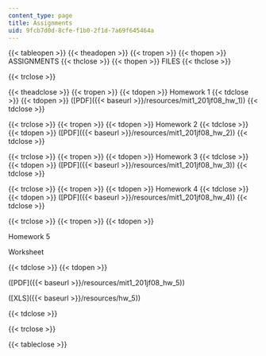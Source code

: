 ```yaml
---
content_type: page
title: Assignments
uid: 9fcb7d0d-8cfe-f1b0-2f1d-7a69f645464a
---
```


{{< tableopen >}}
{{< theadopen >}}
{{< tropen >}}
{{< thopen >}}
ASSIGNMENTS
{{< thclose >}}
{{< thopen >}}
FILES
{{< thclose >}}

{{< trclose >}}

{{< theadclose >}}
{{< tropen >}}
{{< tdopen >}}
Homework 1
{{< tdclose >}}
{{< tdopen >}}
([PDF]({{< baseurl >}}/resources/mit1_201jf08_hw_1))
{{< tdclose >}}

{{< trclose >}}
{{< tropen >}}
{{< tdopen >}}
Homework 2
{{< tdclose >}}
{{< tdopen >}}
([PDF]({{< baseurl >}}/resources/mit1_201jf08_hw_2))
{{< tdclose >}}

{{< trclose >}}
{{< tropen >}}
{{< tdopen >}}
Homework 3
{{< tdclose >}}
{{< tdopen >}}
([PDF]({{< baseurl >}}/resources/mit1_201jf08_hw_3))
{{< tdclose >}}

{{< trclose >}}
{{< tropen >}}
{{< tdopen >}}
Homework 4
{{< tdclose >}}
{{< tdopen >}}
([PDF]({{< baseurl >}}/resources/mit1_201jf08_hw_4))
{{< tdclose >}}

{{< trclose >}}
{{< tropen >}}
{{< tdopen >}}


Homework 5

Worksheet


{{< tdclose >}}
{{< tdopen >}}


([PDF]({{< baseurl >}}/resources/mit1_201jf08_hw_5))

([XLS]({{< baseurl >}}/resources/hw_5))


{{< tdclose >}}

{{< trclose >}}

{{< tableclose >}}